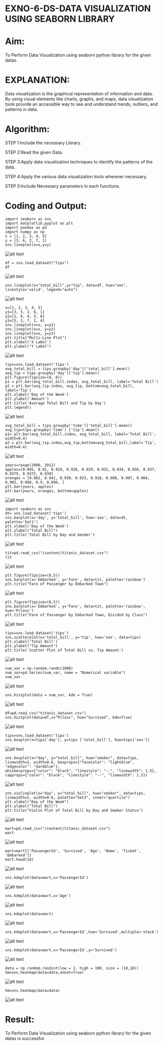 # EXNO-6-DS-DATA VISUALIZATION USING SEABORN LIBRARY

# Aim:
  To Perform Data Visualization using seaborn python library for the given datas.

# EXPLANATION:
Data visualization is the graphical representation of information and data. By using visual elements like charts, graphs, and maps, data visualization tools provide an accessible way to see and understand trends, outliers, and patterns in data.

# Algorithm:
STEP 1:Include the necessary Library.

STEP 2:Read the given Data.

STEP 3:Apply data visualization techniques to identify the patterns of the data.

STEP 4:Apply the various data visualization tools wherever necessary.

STEP 5:Include Necessary parameters in each functions.

# Coding and Output:
```
import seaborn as sns
import matplotlib.pyplot as plt
import pandas as pd
import numpy as np
x = [1, 2, 3, 4, 5]
y = [3, 6, 2, 7, 1]
sns.lineplot(x=x,y=y)
```
![alt text](1.png)

```
df = sns.load_dataset("tips")
df
```
![alt text](2.png)

```
sns.lineplot(x="total_bill",y="tip", data=df, hue="sex", linestyle='solid', legend="auto")
```
![alt text](3.png)

```
x=[1, 2, 3, 4, 5]
y1=[3, 5, 2, 6, 1]
y2=[1, 6, 4, 3, 8]
y3=[5, 2, 7, 1, 4]
sns.lineplot(x=x, y=y1)
sns.lineplot(x=x, y=y2)
sns.lineplot(x=x, y=y3)
plt.title("Multi-Line Plot")
plt.xlabel('X Label')
plt.ylabel("Y Label")
```
![alt text](4.png)


```
tips=sns.load_dataset('tips')
avg_total_bill = tips.groupby('day')['total_bill'].mean()
avg_tip = tips.groupby('day')['tip'].mean()
plt.figure(figsize=(8, 6))
p1 = plt.bar(avg_total_bill.index, avg_total_bill, label='Total Bill')
p2 = plt.bar(avg_tip.index, avg_tip, bottom=avg_total_bill, label='Tip')
plt.xlabel('Day of the Week')
plt.ylabel('Amount')
plt.title('Average Total Bill and Tip by Day')
plt.legend()
```

![alt text](5.png)

```
avg_total_bill = tips.groupby('time')['total_bill'].mean()
avg_tip=tips.groupby('time') ['tip'].mean()
p1= plt.bar(avg_total_bill.index, avg_total_bill, label='Total Bill', width=0.4)
p2 = plt.bar(avg_tip.index,avg_tip,bottom=avg_total_bill,label='Tip', width=0.4)
```
![alt text](6.png)


```
years=range(2000, 2012)
apples=[0.895, 0.91, 0.919, 0.926, 0.929, 0.931, 0.934, 0.936, 0.937, 0.9375, 0.9372, 0.939]
oranges = [0.962, 0.941, 0.930, 0.923, 0.918, 0.908, 0.907, 0.904, 0.901, 0.898, 0.9, 0.896, ]
plt.bar(years, apples)
plt.bar(years, oranges, bottom=apples)
```
![alt text](7.png)

```
import seaborn as sns
dt= sns.load_dataset('tips')
sns.barplot(x='day', y='total_bill', hue='sex', data=dt, palette='Set1')
plt.xlabel('Day of the Week')
plt.ylabel("Total Bill")
plt.title('Total Bill by Day and Gender')
```
![alt text](8.png)

```
tit=pd.read_csv("/content/titanic_dataset.csv")
tit
```
![alt text](9.png)

```
plt.figure(figsize=(8,5))
sns.barplot(x='Embarked', y='Fare', data=tit, palette='rainbow')
plt.title("Fare of Passenger by Embarked Town")
```
![alt text](10.png)

```
plt.figure(figsize=(8,5))
sns.barplot(x='Embarked', y='Fare', data=tit, palette='rainbow', hue='Pclass')
plt.title("Fare of Passenger by Embarked Town, Divided by Class")
```
![alt text](11.png)

```
tips=sns.load_dataset('tips')
sns.scatterplot(x='total_bill', y='tip', hue='sex', data=tips)
plt.xlabel('Total Bill')
plt.ylabel("Tip Amount")
plt.title('Scatter Plot of Total Bill vs. Tip Amount')
```
![alt text](12.png)

```
num_var = np.random.randn(1000)
num_var=pd.Series(num_var, name = "Numerical variable")
num_var
```
![alt text](13.png)

```
sns.histplot(data = num_var, kde = True)
```
![alt text](14.png)


```
df=pd.read_csv("titanic_dataset.csv")
sns.histplot(data=df,x="Pclass", hue="Survived", kde=True)
```
![alt text](15.png)


```
tips=sns.load_dataset('tips')
sns.boxplot(x=tips['day'], y=tips ['total_bill'], hue=tips['sex'])
```
![alt text](16.png)

```
sns.boxplot(x="day", y="total_bill", hue="smoker", data=tips, linewidth=2, width=0.6, boxprops={"facecolor": "lightblue", "edgecolor": "darkblue"},
whiskerprops={"color": "black", "linestyle": "--", "linewidth": 1.5}, capprops={"color": "black", "linestyle": "--", "linewidth": 1.5})
```
![alt text](17.png)

```
sns.violinplot(x="day", y="total_bill", hue="smoker", data=tips, linewidth=2, width=0.6, palette="Set3", inner="quartile")
plt.xlabel("Day of the Week")
plt.ylabel("Total Bill")
plt.title("Violin Plot of Total Bill by Day and Smoker Status")
```

![alt text](18.png)

```
mart=pd.read_csv("/content/titanic_dataset.csv")
mart
```
![alt text](19.png)

```
mart=mart[['PassengerId', 'Survived', 'Age', 'Name', 'Ticket', 'Embarked']]
mart.head(10)
```
![alt text](20.png)

```
sns.kdeplot(data=mart,x='PassengerId')
```
![alt text](21.png)

```
sns.kdeplot(data=mart,x='Age')
```

![alt text](22.png)

```
sns.kdeplot(data=mart)
```
![alt text](23.png)


```
sns.kdeplot(data=mart,x='PassengerId',hue='Survived',multiple='stack')
```
![alt text](24.png)

```
sns.kdeplot(data=mart,x='PassengerId',y='Survived')
```
![alt text](25.png)

```
data = np.random.randint(low = 1, high = 100, size = (10,10))
hm=sns.heatmap(data=data,annot=True)
```
![alt text](26.png)

```
hm=sns.heatmap(data=data)
```
![alt text](27.png)


# Result:
To Perform Data Visualization using seaborn python library for the given datas is successful. 

 

